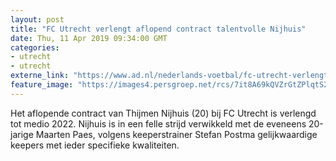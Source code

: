 ```yaml
---
layout: post
title: "FC Utrecht verlengt aflopend contract talentvolle Nijhuis"
date: Thu, 11 Apr 2019 09:34:00 GMT
categories: 
- utrecht 
- utrecht 
externe_link: "https://www.ad.nl/nederlands-voetbal/fc-utrecht-verlengt-aflopend-contract-talentvolle-nijhuis~a422ef50/"
feature_image: "https://images4.persgroep.net/rcs/7it8A69kQVZrGtZPlqtS22EZjUE/diocontent/144651434/_fitwidth/400/?appId=21791a8992982cd8da851550a453bd7f&quality=0.7"
---
```


Het aflopende contract van Thijmen Nijhuis (20) bij FC Utrecht is verlengd tot medio 2022. Nijhuis is in een felle strijd verwikkeld met de eveneens 20-jarige Maarten Paes, volgens keeperstrainer Stefan Postma gelijkwaardige keepers met ieder specifieke kwaliteiten.
